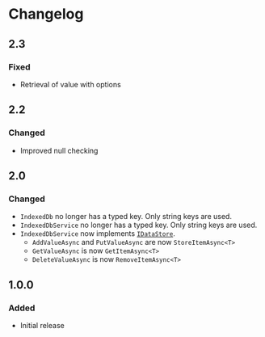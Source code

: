 # Changelog

## 2.3
### Fixed
- Retrieval of value with options

## 2.2
### Changed
- Improved null checking

## 2.0
### Changed
- `IndexedDb` no longer has a typed key. Only string keys are used.
- `IndexedDbService` no longer has a typed key. Only string keys are used.
- `IndexedDbService` now implements [`IDataStore`](https://github.com/Tavenem/DataStore).
  - `AddValueAsync` and `PutValueAsync` are now `StoreItemAsync<T>`
  - `GetValueAsync` is now `GetItemAsync<T>`
  - `DeleteValueAsync` is now `RemoveItemAsync<T>`

## 1.0.0
### Added
- Initial release